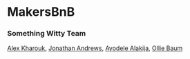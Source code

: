 # MakersBnB
### Something Witty Team
[Alex Kharouk](https://github.com/kharouk), [Jonathan Andrews](https://github.com/JonathanAndrews), [Ayodele Alakija](https://github.com/alakijaayo), [Ollie Baum](https://github.com/olliebaum)
